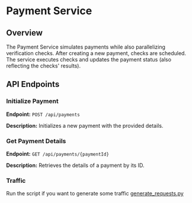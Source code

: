 # Payment Service

## Overview

The Payment Service simulates payments while also parallelizing verification
checks. After creating a new payment, checks are scheduled. The service executes checks
and updates the payment status (also reflecting the checks' results).

## API Endpoints

### Initialize Payment

**Endpoint:** `POST /api/payments`

**Description:** Initializes a new payment with the provided details.

### Get Payment Details

**Endpoint:** `GET /api/payments/{paymentId}`

**Description:** Retrieves the details of a payment by its ID.

### Traffic

Run the script if you want to generate some traffic
[generate_requests.py](generate_requests.py)
